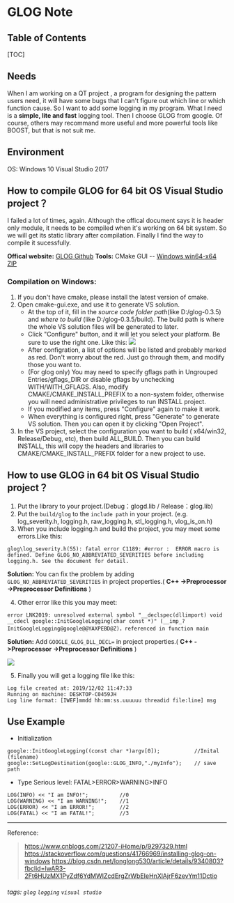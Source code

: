 GLOG Note
===


## Table of Contents

[TOC]

## Needs

When I am working on a QT project , a program for designing the pattern users need, it will have some bugs that I can't figure out which line or which function cause. So I want to add some logging in my program.
What I need is a **simple, lite and fast** logging tool. Then I choose GLOG from google. Of course, others may recommand more useful and more powerful tools like BOOST, but that is not suit me.

## Environment

OS: Windows 10
Visual Studio 2017

How to compile GLOG for 64 bit OS Visual Studio project？
---
I failed a lot of times, again. Although the offical document says it is header only module, it needs to be compiled when it's working on 64 bit system. So we will get its static library after compilation. 
Finally I find the way to compile it sucessfully. 

**Offical website:** [GLOG Github](https://github.com/google/glog) 
**Tools:** CMake GUI -- [Windows win64-x64 ZIP](https://cmake.org/download//)

### Compilation on Windows:
1. If you don't have cmake, please install the latest version of cmake.
2. Open cmake-gui.exe, and use it to generate VS solution.
    *  At the top of it, fill in the *source code folder path*(like D:/glog-0.3.5) and *where to build* (like D:/glog-0.3.5/build). The build path is where the whole VS solution files will be generated to later.
    *  Click "Configure" button, and it will let you select your platform. Be sure to use the right one.
    Like this:
    ![](https://i.imgur.com/7XQkPej.png)
    * After configration, a list of options will be listed and probably marked as red. Don't worry about the red. Just go through them, and modify those you want to.
    * (For glog only) You may need to specify gflags path in Ungrouped Entries/gflags_DIR or disable gflags by unchecking WITH/WITH_GFLAGS. Also, modify CMAKE/CMAKE_INSTALL_PREFIX to a non-system folder, otherwise you will need administrative privileges to run INSTALL project.
    * If you modified any items, press "Configure" again to make it work.
    * When everything is configured right, press "Generate" to generate VS solution. Then you can open it by clicking "Open Project".
3. In the VS project, select the configuration you want to build ( x64/win32, Release/Debug, etc), then build ALL_BUILD. Then you can build INSTALL, this will copy the headers and libraries to CMAKE/CMAKE_INSTALL_PREFIX folder for a new project to use.


How to use GLOG in 64 bit OS Visual Studio project？
---
1. Put the library to your project.(Debug：glogd.lib / Release：glog.lib)
2. Put the `build/glog` to the `include path` in your project. (e.g. log_severity.h, logging.h, raw_logging.h, stl_logging.h, vlog_is_on.h)
3. When you include logging.h and build the project, you may meet some errors.Like this:
```
glog\log_severity.h(55): fatal error C1189: #error :  ERROR macro is defined. Define GLOG_NO_ABBREVIATED_SEVERITIES before including logging.h. See the document for detail.
```
    
**Solution:** You can fix the problem by adding `GLOG_NO_ABBREVIATED_SEVERITIES` in project properties.( **C++ ->Preprocessor ->Preprocessor Definitions** )
    
4. Other error like this you may meet:
```
error LNK2019: unresolved external symbol "__declspec(dllimport) void __cdecl google::InitGoogleLogging(char const *)" (__imp_?InitGoogleLogging@google@@YAXPEBD@Z)，referenced in function main
```

**Solution:**  Add `GOOGLE_GLOG_DLL_DECL=` in project properties.( **C++ ->Preprocessor ->Preprocessor Definitions** )
  
![](https://i.imgur.com/9PICnaH.png)

5. Finally you will get a logging file like this:

```
Log file created at: 2019/12/02 11:47:33
Running on machine: DESKTOP-C0459JH
Log line format: [IWEF]mmdd hh:mm:ss.uuuuuu threadid file:line] msg
```

Use Example
---
* Initialization
```
google::InitGoogleLogging((const char *)argv[0]);           //Inital (filename)
google::SetLogDestination(google::GLOG_INFO,"./myInfo");    // save path
```
* Type
Serious level: FATAL>ERROR>WARNING>INFO
```
LOG(INFO) << "I am INFO!";          //0
LOG(WARNING) << "I am WARNING!";    //1
LOG(ERROR) << "I am ERROR!";        //2
LOG(FATAL) << "I am FATAL!";        //3
```
---
Reference:
> https://www.cnblogs.com/21207-iHome/p/9297329.html
> https://stackoverflow.com/questions/41766969/installing-glog-on-windows
> https://blog.csdn.net/longlong530/article/details/9340803?fbclid=IwAR3-2Ft6HUzMX1PyZdf6YdMWIZcdErgZrWbEIeHnXlAjrF6zevYm11Dctio


###### tags: `glog` `logging` `visual studio`
